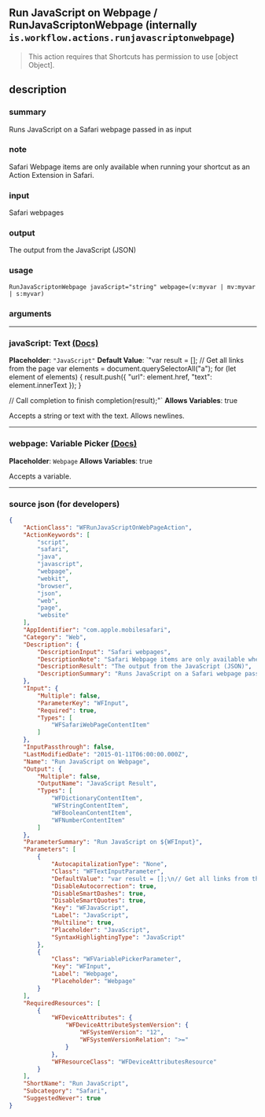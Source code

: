 
## Run JavaScript on Webpage / RunJavaScriptonWebpage (internally `is.workflow.actions.runjavascriptonwebpage`)

> This action requires that Shortcuts has permission to use [object Object].


## description

### summary

Runs JavaScript on a Safari webpage passed in as input


### note

Safari Webpage items are only available when running your shortcut as an Action Extension in Safari.


### input

Safari webpages


### output

The output from the JavaScript (JSON)

### usage
```
RunJavaScriptonWebpage javaScript="string" webpage=(v:myvar | mv:myvar | s:myvar)
```

### arguments

---

### javaScript: Text [(Docs)](https://pfgithub.github.io/shortcutslang/gettingstarted#text-field)
**Placeholder**: `"JavaScript"`
**Default Value**: `"var result = [];
// Get all links from the page
var elements = document.querySelectorAll("a");
for (let element of elements) {
	result.push({
		"url": element.href,
		"text": element.innerText
	});
}

// Call completion to finish
completion(result);"`
**Allows Variables**: true



Accepts a string 
or text
with the text. Allows newlines.

---

### webpage: Variable Picker [(Docs)](https://pfgithub.github.io/shortcutslang/gettingstarted#variable-picker-fields)
**Placeholder**: ```
		Webpage
		```
**Allows Variables**: true



Accepts a variable.

---

### source json (for developers)

```json
{
	"ActionClass": "WFRunJavaScriptOnWebPageAction",
	"ActionKeywords": [
		"script",
		"safari",
		"java",
		"javascript",
		"webpage",
		"webkit",
		"browser",
		"json",
		"web",
		"page",
		"website"
	],
	"AppIdentifier": "com.apple.mobilesafari",
	"Category": "Web",
	"Description": {
		"DescriptionInput": "Safari webpages",
		"DescriptionNote": "Safari Webpage items are only available when running your shortcut as an Action Extension in Safari.",
		"DescriptionResult": "The output from the JavaScript (JSON)",
		"DescriptionSummary": "Runs JavaScript on a Safari webpage passed in as input"
	},
	"Input": {
		"Multiple": false,
		"ParameterKey": "WFInput",
		"Required": true,
		"Types": [
			"WFSafariWebPageContentItem"
		]
	},
	"InputPassthrough": false,
	"LastModifiedDate": "2015-01-11T06:00:00.000Z",
	"Name": "Run JavaScript on Webpage",
	"Output": {
		"Multiple": false,
		"OutputName": "JavaScript Result",
		"Types": [
			"WFDictionaryContentItem",
			"WFStringContentItem",
			"WFBooleanContentItem",
			"WFNumberContentItem"
		]
	},
	"ParameterSummary": "Run JavaScript on ${WFInput}",
	"Parameters": [
		{
			"AutocapitalizationType": "None",
			"Class": "WFTextInputParameter",
			"DefaultValue": "var result = [];\n// Get all links from the page\nvar elements = document.querySelectorAll(\"a\");\nfor (let element of elements) {\n\tresult.push({\n\t\t\"url\": element.href,\n\t\t\"text\": element.innerText\n\t});\n}\n\n// Call completion to finish\ncompletion(result);",
			"DisableAutocorrection": true,
			"DisableSmartDashes": true,
			"DisableSmartQuotes": true,
			"Key": "WFJavaScript",
			"Label": "JavaScript",
			"Multiline": true,
			"Placeholder": "JavaScript",
			"SyntaxHighlightingType": "JavaScript"
		},
		{
			"Class": "WFVariablePickerParameter",
			"Key": "WFInput",
			"Label": "Webpage",
			"Placeholder": "Webpage"
		}
	],
	"RequiredResources": [
		{
			"WFDeviceAttributes": {
				"WFDeviceAttributeSystemVersion": {
					"WFSystemVersion": "12",
					"WFSystemVersionRelation": ">="
				}
			},
			"WFResourceClass": "WFDeviceAttributesResource"
		}
	],
	"ShortName": "Run JavaScript",
	"Subcategory": "Safari",
	"SuggestedNever": true
}
```
